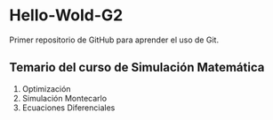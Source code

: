 # Hello-Wold-G2
Primer repositorio de GitHub para aprender el uso de Git.

## Temario del curso de Simulación Matemática 

1. Optimización 
2. Simulación Montecarlo
3. Ecuaciones Diferenciales
